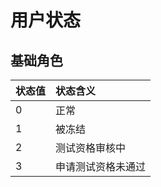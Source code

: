 # 用户状态

## 基础角色
| **状态值** | **状态含义** |
| :--- | :--- |
| 0 | 正常 |
| 1 | 被冻结 |
| 2 | 测试资格审核中 |
| 3 | 申请测试资格未通过 |
